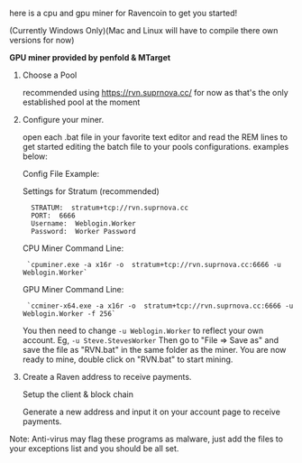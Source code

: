 here is a cpu and gpu miner for Ravencoin to get you started!

(Currently Windows Only)(Mac and Linux will have to compile there own versions for now)

**GPU miner provided by penfold & MTarget**

1. Choose a Pool

    recommended using https://rvn.suprnova.cc/ for now as that's the only established pool at the moment

2. Configure your miner.

   open each .bat file in your favorite text editor and read the
   REM lines to get started editing the batch file to your pools
   configurations. examples below:

    Config File Example:

      Settings for Stratum (recommended)

      ```
        STRATUM:  stratum+tcp://rvn.suprnova.cc
        PORT:  6666
        Username:  Weblogin.Worker
        Password:  Worker Password
      ```

    CPU Miner Command Line:

        `cpuminer.exe -a x16r -o  stratum+tcp://rvn.suprnova.cc:6666 -u Weblogin.Worker`

    GPU Miner Command Line:

        `ccminer-x64.exe -a x16r -o  stratum+tcp://rvn.suprnova.cc:6666 -u Weblogin.Worker -f 256`

    You then need to change `-u Weblogin.Worker` to reflect your own account. Eg, `-u Steve.StevesWorker` Then go to "File => Save as" and save the file as "RVN.bat" in the same folder as the miner. You are now ready to mine, double click on "RVN.bat" to start mining.

3. Create a Raven address to receive payments.

    Setup the client & block chain

    Generate a new address and input it on your account page to receive payments.

Note: Anti-virus may flag these programs as malware, just add the files to your exceptions list and you should be all set.
